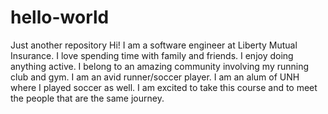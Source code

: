 # hello-world
Just another repository
Hi! I am a software engineer at Liberty Mutual Insurance. I love spending time with family and friends.  I enjoy doing anything active.  I belong to an amazing community involving my running club and gym. I am an avid runner/soccer player. I am an alum of UNH where I played soccer as well. I am excited to take this course and to meet the people that are the same journey.
